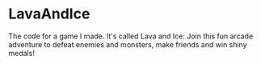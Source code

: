 # LavaAndIce
The code for a game I made. It's called Lava and Ice: Join this fun arcade adventure to defeat enemies and monsters, make friends and win shiny medals!
